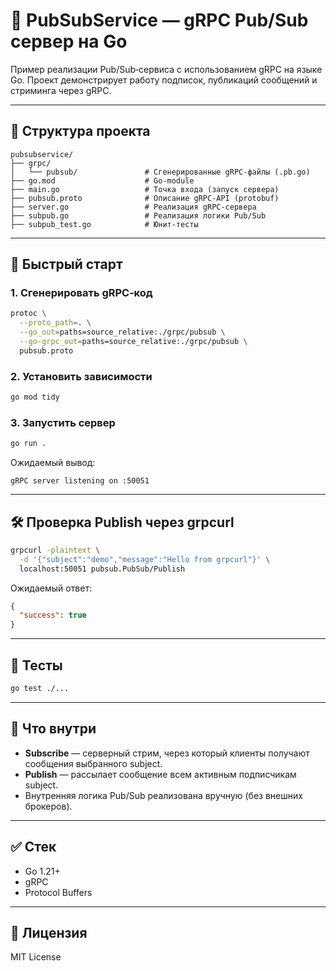 # 📡 PubSubService — gRPC Pub/Sub сервер на Go

Пример реализации Pub/Sub‑сервиса с использованием gRPC на языке Go.
Проект демонстрирует работу подписок, публикаций сообщений и стриминга через gRPC.

---

## 📂 Структура проекта

```
pubsubservice/
├── grpc/
│   └── pubsub/               # Сгенерированные gRPC‑файлы (.pb.go)
├── go.mod                    # Go‑module
├── main.go                   # Точка входа (запуск сервера)
├── pubsub.proto              # Описание gRPC‑API (protobuf)
├── server.go                 # Реализация gRPC‑сервера
├── subpub.go                 # Реализация логики Pub/Sub
├── subpub_test.go            # Юнит‑тесты
```

---

## 🚀 Быстрый старт

### 1. Сгенерировать gRPC‑код

```bash
protoc \
  --proto_path=. \
  --go_out=paths=source_relative:./grpc/pubsub \
  --go-grpc_out=paths=source_relative:./grpc/pubsub \
  pubsub.proto
```

### 2. Установить зависимости

```bash
go mod tidy
```

### 3. Запустить сервер

```bash
go run .
```

Ожидаемый вывод:

```
gRPC server listening on :50051
```

---

## 🛠️ Проверка Publish через grpcurl

```bash
grpcurl -plaintext \
  -d '{"subject":"demo","message":"Hello from grpcurl"}' \
  localhost:50051 pubsub.PubSub/Publish
```

Ожидаемый ответ:

```json
{
  "success": true
}
```

---

## 🧪 Тесты

```bash
go test ./...
```

---

## 📡 Что внутри

* **Subscribe** — серверный стрим, через который клиенты получают сообщения выбранного subject.
* **Publish** — рассылает сообщение всем активным подписчикам subject.
* Внутренняя логика Pub/Sub реализована вручную (без внешних брокеров).

---

## ✅ Стек

* Go 1.21+
* gRPC
* Protocol Buffers

---

## 📝 Лицензия

MIT License
